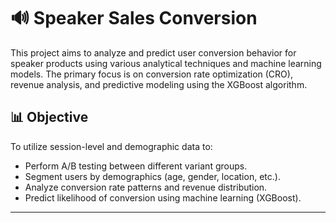 # 🔊 Speaker Sales Conversion

This project aims to analyze and predict user conversion behavior for speaker products using various analytical techniques and machine learning models. The primary focus is on conversion rate optimization (CRO), revenue analysis, and predictive modeling using the XGBoost algorithm.

## 📊 Objective

To utilize session-level and demographic data to:
- Perform A/B testing between different variant groups.
- Segment users by demographics (age, gender, location, etc.).
- Analyze conversion rate patterns and revenue distribution.
- Predict likelihood of conversion using machine learning (XGBoost).

---
